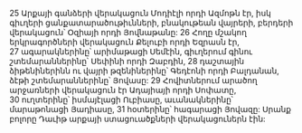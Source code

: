 25 Արքայի գանձերի վերակացուն Մոդիէլի որդի Ազմոթն էր, իսկ գիւղերի ցանքատարածութիւնների, բնակութեան վայրերի, բերդերի վերակացուն՝ Օզիայի որդի Յովնաթանը: 26 Հողը մշակող երկրագործների վերակացուն Քելուբի որդի Եզրասն էր, 27 ագարակներինը՝ արիմաթացի Սեմէին, գիւղերում գինու շտեմարաններինը՝ Սեփինի որդի Զաբդին, 28 դաշտային ձիթենիներինն ու վայրի թզենիներինը՝ Գեդէոնի որդի Բալդանան, ձէթի շտեմարաններինը՝ Յովասը: 29 Հովիտներում արածող արջառների վերակացուն էր Ադայիայի որդի Սոփատը, 30 ուղտերինը՝ իսմայէլացի Ուբիասը, աւանակներինը՝ մարաթոնացի Յադիասը, 31 հօտերինը՝ հագարացի Յովազը: Սրանք բոլորը Դաւիթ արքայի ստացուածքների վերակացուներն էին:
